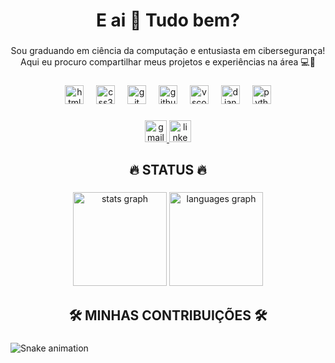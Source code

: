 <h1 align="center">E ai 👋 Tudo bem?</h1>

###

<p align="center">Sou graduando em ciência da computação e entusiasta em cibersegurança!<br>Aqui eu procuro compartilhar meus projetos e experiências na área 💻👾</p>

###

<div align="center">
  <img src="https://cdn.jsdelivr.net/gh/devicons/devicon/icons/html5/html5-original.svg" height="30" alt="html5 logo"  />
  <img width="12" />
  <img src="https://cdn.jsdelivr.net/gh/devicons/devicon/icons/css3/css3-original.svg" height="30" alt="css3 logo"  />
  <img width="12" />
  <img src="https://cdn.jsdelivr.net/gh/devicons/devicon/icons/git/git-original.svg" height="30" alt="git logo"  />
  <img width="12" />
  <img src="https://cdn.jsdelivr.net/gh/devicons/devicon/icons/github/github-original.svg" height="30" alt="github logo"  />
  <img width="12" />
  <img src="https://cdn.jsdelivr.net/gh/devicons/devicon/icons/vscode/vscode-original.svg" height="30" alt="vscode logo"  />
  <img width="12" />
  <img src="https://cdn.jsdelivr.net/gh/devicons/devicon/icons/django/django-plain.svg" height="30" alt="django logo"  />
  <img width="12" />
  <img src="https://cdn.jsdelivr.net/gh/devicons/devicon/icons/python/python-original.svg" height="30" alt="python logo"  />
</div>

###

<div align="center">
  <a href="juansouzapro@gmail.com" target="_blank">
    <img src="https://img.shields.io/static/v1?message=Gmail&logo=gmail&label=&color=000000&logoColor=red&labelColor=&style=for-the-badge" height="35" alt="gmail logo"  />
  </a>
  <a href="https://www.linkedin.com/in/juan-souza-a011a1267/" target="_blank">
    <img src="https://img.shields.io/static/v1?message=LinkedIn&logo=linkedin&label=&color=000000&logoColor=red&labelColor=&style=for-the-badge" height="35" alt="linkedin logo"  />
  </a>
</div>

###

<h2 align="center">🔥 STATUS 🔥</h2>

###

<div align="center">
  <img src="https://github-readme-stats.vercel.app/api?username=juannsouzza&hide_title=false&hide_rank=false&show_icons=true&include_all_commits=true&count_private=true&disable_animations=false&theme=dark&locale=pt-br&hide_border=false&order=1" height="150" alt="stats graph"  />
  <img src="https://github-readme-stats.vercel.app/api/top-langs?username=juannsouzza&locale=pt-br&hide_title=false&layout=compact&card_width=320&langs_count=5&theme=dark&hide_border=false&order=2" height="150" alt="languages graph"  />
</div>

###

<h2 align="center">🛠️ MINHAS CONTRIBUIÇÕES 🛠️</h2>

###

<img src="https://raw.githubusercontent.com/juannsouzza/juannsouzza/output/snake.svg" alt="Snake animation" />

###
